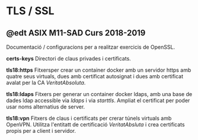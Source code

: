 # TLS / SSL
## @edt ASIX M11-SAD Curs 2018-2019

Documentació / configuracions per a realitzar exercicis de OpenSSL.

**certs-keys**  Directori de claus privades i certificats.

**tls18:https** Fitxersper crear un container docker amb un 
servidor https amb quatre seus virtuals, dues amb certificat
autosignat i dues amb certificat avalat per la CA *VeritatAbsoluta*.

**tls18:ldaps** Fitxers per generar un container docker ldaps, 
amb una base de dades ldap accessible via *ldaps* i via *starttls*.
Ampliat el certificat per poder usar noms alternatius de server.

**tls18:vpn** Fitxers de claus i certificats per crerar túnels
 virtuals amb OpenVPN. Utilitza l'entitatt de certificació 
*VeritatAbsluta* i crea certificats propis per a client i servidor.


